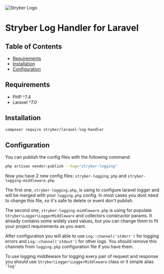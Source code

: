 ![Stryber Logo](https://g8i2b2u8.rocketcdn.me/wp-content/uploads/2019/12/Stryber-white-logo-1.png)

# Stryber Log Handler for Laravel

## Table of Contents

- [Requirements](#requirements)
- [Installation](#installation)
- [Configuration](#configuration)

## Requirements

- PHP ^7.4
- Laravel ^7.0

## Installation

```bash
composer require stryber/laravel-log-handler
```

## Configuration

You can publish the config files with the following command:

```bash
php artisan vendor:publish --tag="stryber-logging"
```

Now you have 2 new config files: ```stryber-logging.php``` and ```stryber-logging-middleware.php```

The first one, ```stryber-logging.php```, is using to configure laravel logger and will be merged with your ```logging.php``` config.
In most cases you dont need to change this file, so it's safe to delete or event don't publish.

The second one, ```stryber-logging-middleware.php``` is using for populate ```Stryber\Logger\LoggerMiddleware``` and collectors constructor params.
It already contains some widely used values, but you can change them to fit your project requirements as you want.

After configuration you will able to use ```Log::channel('stderr')``` for logging errors and ```Log::channel('stdout')``` 
for other logs. You should remove this channels from ```logging.php``` configuration file if you have them.

To use logging middleware for logging every pair of request and response you should use ```Stryber\Logger\LoggerMiddleware``` class 
or it simple alias ```'log'```
